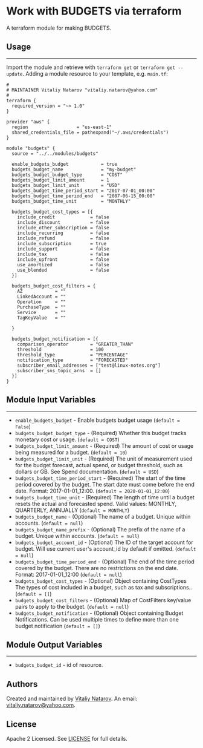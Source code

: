 # Work with BUDGETS via terraform

A terraform module for making BUDGETS.


## Usage
----------------------
Import the module and retrieve with ```terraform get``` or ```terraform get --update```. Adding a module resource to your template, e.g. `main.tf`:

```
#
# MAINTAINER Vitaliy Natarov "vitaliy.natarov@yahoo.com"
#
terraform {
  required_version = "~> 1.0"
}

provider "aws" {
  region                  = "us-east-1"
  shared_credentials_file = pathexpand("~/.aws/credentials")
}

module "budgets" {
  source = "../../modules/budgets"

  enable_budgets_budget            = true
  budgets_budget_name              = "my-budget"
  budgets_budget_budget_type       = "COST"
  budgets_budget_limit_amount      = 1
  budgets_budget_limit_unit        = "USD"
  budgets_budget_time_period_start = "2017-07-01_00:00"
  budgets_budget_time_period_end   = "2087-06-15_00:00"
  budgets_budget_time_unit         = "MONTHLY"

  budgets_budget_cost_types = [{
    include_credit             = false
    include_discount           = false
    include_other_subscription = false
    include_recurring          = false
    include_refund             = false
    include_subscription       = true
    include_support            = false
    include_tax                = false
    include_upfront            = false
    use_amortized              = false
    use_blended                = false
  }]

  budgets_budget_cost_filters = {
    AZ            = ""
    LinkedAccount = ""
    Operation     = ""
    PurchaseType  = ""
    Service       = ""
    TagKeyValue   = ""

  }

  budgets_budget_notification = [{
    comparison_operator        = "GREATER_THAN"
    threshold                  = 100
    threshold_type             = "PERCENTAGE"
    notification_type          = "FORECASTED"
    subscriber_email_addresses = ["test@linux-notes.org"]
    subscriber_sns_topic_arns  = []
  }]
}
```

## Module Input Variables
----------------------
- `enable_budgets_budget` - Enable budgets budget usage (`default = False`)
- `budgets_budget_budget_type` - (Required) Whether this budget tracks monetary cost or usage. (`default = COST`)
- `budgets_budget_limit_amount` - (Required) The amount of cost or usage being measured for a budget. (`default = 10`)
- `budgets_budget_limit_unit` - (Required) The unit of measurement used for the budget forecast, actual spend, or budget threshold, such as dollars or GB. See Spend documentation. (`default = USD`)
- `budgets_budget_time_period_start` - (Required) The start of the time period covered by the budget. The start date must come before the end date. Format: 2017-01-01_12:00. (`default = 2020-01-01_12:00`)
- `budgets_budget_time_unit` - (Required) The length of time until a budget resets the actual and forecasted spend. Valid values: MONTHLY, QUARTERLY, ANNUALLY (`default = MONTHLY`)
- `budgets_budget_name` - (Optional) The name of a budget. Unique within accounts. (`default = null`)
- `budgets_budget_name_prefix` - (Optional) The prefix of the name of a budget. Unique within accounts. (`default = null`)
- `budgets_budget_account_id` - (Optional) The ID of the target account for budget. Will use current user's account_id by default if omitted. (`default = null`)
- `budgets_budget_time_period_end` - (Optional) The end of the time period covered by the budget. There are no restrictions on the end date. Format: 2017-01-01_12:00 (`default = null`)
- `budgets_budget_cost_types` - (Optional) Object containing CostTypes The types of cost included in a budget, such as tax and subscriptions.. (`default = []`)
- `budgets_budget_cost_filters` - (Optional) Map of CostFilters key/value pairs to apply to the budget. (`default = null`)
- `budgets_budget_notification` - (Optional) Object containing Budget Notifications. Can be used multiple times to define more than one budget notification (`default = []`)

## Module Output Variables
----------------------
- `budgets_budget_id` - id of resource.


## Authors

Created and maintained by [Vitaliy Natarov](https://github.com/SebastianUA). An email: [vitaliy.natarov@yahoo.com](vitaliy.natarov@yahoo.com).

## License

Apache 2 Licensed. See [LICENSE](https://github.com/SebastianUA/terraform/blob/master/LICENSE) for full details.

